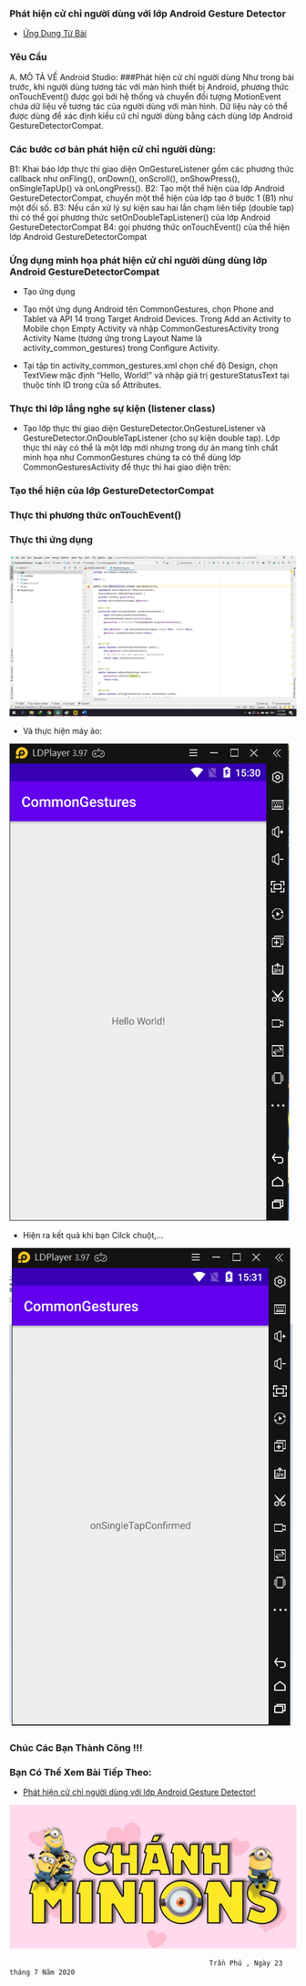### Phát hiện cử chỉ người dùng với lớp Android Gesture Detector

- <a href= "https://ngocminhtran.com/2018/10/08/phat-hien-cu-chi-nguoi-dung-voi-lop-android-gesture-detector/"> Ứng Dụng Từ Bài</a>

### Yêu Cầu
A. MÔ TẢ VỀ Android Studio:
###Phát hiện cử chỉ người dùng
Như trong bài trước, khi người dùng tương tác với màn hình thiết bị Android, phương thức onTouchEvent() được gọi bởi hệ thống và chuyển đối tượng MotionEvent chứa dữ liệu về tương tác của người dùng với màn hình. Dữ liệu này có thể được dùng để xác định kiểu cử chỉ người dùng bằng cách dùng lớp Android GestureDetectorCompat.

### Các bước cơ bản phát hiện cử chỉ người dùng:

B1: Khai báo lớp thực thi giao diện OnGestureListener gồm các phương thức callback như onFling(), onDown(), onScroll(), onShowPress(), onSingleTapUp() và onLongPress().
B2: Tạo một thể hiện của lớp Android GestureDetectorCompat, chuyển một thể hiện của lớp tạo ở bước 1 (B1) như một đối số.
B3: Nếu cần xử lý sự kiện sau hai lần chạm liên tiếp (double tap) thì có thể gọi phương thức setOnDoubleTapListener() của lớp Android GestureDetectorCompat
B4: gọi phương thức onTouchEvent() của thể hiện lớp Android GestureDetectorCompat
### Ứng dụng minh họa phát hiện cử chỉ người dùng dùng lớp Android GestureDetectorCompat
- Tạo ứng dụng
- Tạo một ứng dụng Android tên CommonGestures, chọn Phone and Tablet và API 14 trong Target Android Devices. Trong Add an Activity to Mobile chọn Empty Activity và nhập CommonGesturesActivity trong Activity Name (tương ứng trong Layout Name là activity_common_gestures) trong Configure Activity.

- Tại tập tin activity_common_gestures.xml chọn chế độ Design, chọn TextView mặc định “Hello, World!” và nhập giá trị gestureStatusText tại thuộc tính ID trong cửa sổ Attributes.

### Thực thi lớp lắng nghe sự kiện (listener class)
- Tạo lớp thực thi giao diện GestureDetector.OnGestureListener và GestureDetector.OnDoubleTapListener (cho sự kiện double tap). Lớp thực thi này có thể là một lớp mới nhưng trong dự án mang tính chất minh họa như CommonGestures chúng ta có thể dùng lớp CommonGesturesActivity để thực thi hai giao diện trên:


### Tạo thể hiện của lớp GestureDetectorCompat

### Thực thi phương thức onTouchEvent()

### Thực thi ứng dụng

![image](Untitled16.png)

- Và thực hiện máy ảo:

![image](Untitled17.png)

- Hiện ra kết quả khi bạn Cilck chuột,...

![image](Untitled18.png)

### Chúc Các Bạn Thành Công !!!

### Bạn Có Thể Xem Bài Tiếp Theo:

- <a href="https://github.com/ChanhMinions/FragmenttrongAndroid">Phát hiện cử chỉ người dùng với lớp Android Gesture Detector!</a>

![image](ezr.png)

                                                     Trần Phú , Ngày 23 tháng 7 Năm 2020



